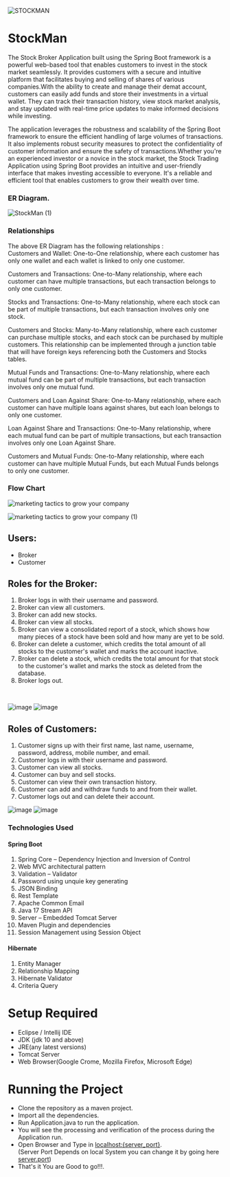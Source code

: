 ![STOCKMAN](https://user-images.githubusercontent.com/112793753/236413005-44badfe6-f862-4ea8-a2d1-87b9f230a380.jpg)
# StockMan

The Stock Broker Application built using the Spring Boot framework is a powerful web-based tool that enables customers to invest in the stock market seamlessly. It provides customers with a secure and intuitive platform that facilitates buying and selling of shares of various companies.With the ability to create and manage their demat account, customers can easily add funds and store their investments in a virtual wallet. They can track their transaction history, view stock market analysis, and stay updated with real-time price updates to make informed decisions while investing.

The application leverages the robustness and scalability of the Spring Boot framework to ensure the efficient handling of large volumes of transactions. It also implements robust security measures to protect the confidentiality of customer information and ensure the safety of transactions.Whether you're an experienced investor or a novice in the stock market, the Stock Trading Application using Spring Boot provides an intuitive and user-friendly interface that makes investing accessible to everyone. It's a reliable and efficient tool that enables customers to grow their wealth over time.

### ER Diagram.

![StockMan (1)](https://user-images.githubusercontent.com/112793753/236673794-e0a3425a-8437-46aa-8edb-5b0e9107d69c.png)
### Relationships
The above ER Diagram has the following relationships : <br/>
Customers and Wallet: One-to-One relationship, where each customer has only one wallet and each wallet is linked to only one customer.

Customers and Transactions: One-to-Many relationship, where each customer can have multiple transactions, but each transaction belongs to only one customer.

Stocks and Transactions: One-to-Many relationship, where each stock can be part of multiple transactions, but each transaction involves only one stock.

Customers and Stocks: Many-to-Many relationship, where each customer can purchase multiple stocks, and each stock can be purchased by multiple customers. This relationship can be implemented through a junction table that will have foreign keys referencing both the Customers and Stocks tables.

Mutual Funds and Transactions: One-to-Many relationship, where each mutual fund can be part of multiple transactions, but each transaction involves only one mutual fund.

Customers and Loan Against Share: One-to-Many relationship, where each customer can have multiple loans against shares, but each loan belongs to only one customer.

Loan Against Share and Transactions: One-to-Many relationship, where each mutual fund can be part of multiple transactions, but each transaction involves only one Loan Against Share.

Customers and Mutual Funds: One-to-Many relationship, where each customer can have multiple Mutual Funds, but each Mutual Funds belongs to only one customer.

### Flow Chart

![marketing tactics to grow your company](https://user-images.githubusercontent.com/112793753/236677792-86dc5d0a-c91e-4f74-8c38-8879040b175b.png)

![marketing tactics to grow your company (1)](https://user-images.githubusercontent.com/112793753/236677813-1569ac4c-3bfc-430e-b973-d08fb80a9641.png)

## Users:

- Broker
- Customer

## Roles for the Broker:

1. Broker logs in with their username and password.
2. Broker can view all customers.
3. Broker can add new stocks.
4. Broker can view all stocks.
5. Broker can view a consolidated report of a stock, which shows how many pieces of a stock have been sold and how many are yet to be sold.
6. Broker can delete a customer, which credits the total amount of all stocks to the customer's wallet and marks the account inactive.
7. Broker can delete a stock, which credits the total amount for that stock to the customer's wallet and marks the stock as deleted from the database.
8. Broker logs out.

<br/>

![image](https://user-images.githubusercontent.com/112793753/236678054-523b0d4a-66b6-45d0-907a-b6098534ef19.png)
![image](https://user-images.githubusercontent.com/112793753/236678087-0f8714a3-f353-47b7-b921-02f64f9b0974.png)

## Roles of Customers:

1. Customer signs up with their first name, last name, username, password, address, mobile number, and email.
2. Customer logs in with their username and password.
3. Customer can view all stocks.
4. Customer can buy and sell stocks.
5. Customer can view their own transaction history.
6. Customer can add and withdraw funds to and from their wallet.
7. Customer logs out and can delete their account.

![image](https://user-images.githubusercontent.com/112793753/236678247-01bdf2e1-7c02-479c-8ddf-b237f805b51b.png)
![image](https://user-images.githubusercontent.com/112793753/236678279-db5886a3-2008-41dd-a6e2-314ae01fb4e0.png)


### Technologies Used
#### Spring Boot
1. Spring Core – Dependency Injection and Inversion of Control
2. Web MVC architectural pattern
3. Validation – Validator
4. Password using unquie key generating
5. JSON Binding
8. Rest Template
9. Apache Common Email
10. Java 17 Stream API
11. Server – Embedded Tomcat Server
12. Maven Plugin and dependencies
13. Session Management using Session Object

#### Hibernate
1. Entity Manager
2. Relationship Mapping
3. Hibernate Validator
4. Criteria Query

# Setup Required
- Eclipse / Intellij IDE
- JDK (jdk 10 and above)
- JRE(any latest versions)
- Tomcat Server
- Web Browser(Google Crome, Mozilla Firefox, Microsoft Edge)

# Running the Project
- Clone the repository as a maven project.
- Import all the dependencies.
- Run Application.java to run the application.
- You will see the processing and verification of the process during the Application run.
- Open Browser and Type in [localhost:{server_port}](https://locallhost.com/). <br/>(Server Port Depends on local System you can change it by going here [server.port](https://github.com/modhtanmay/Stock-Trading-Management/blob/master/Share-Data/src/main/resources/application.properties))
- That's it You are Good to go!!!.








